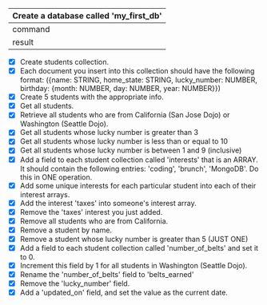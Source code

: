
|Create a database called 'my_first_db'|
|-----|
|command||> use my_first_db|
|result||switched to db my_first_db|

- [x] Create students collection.
- [x] Each document you insert into this collection should have the following format: ({name: STRING, home_state: STRING, lucky_number: NUMBER, birthday: {month: NUMBER, day: NUMBER, year: NUMBER}})
- [x] Create 5 students with the appropriate info.
- [x] Get all students.
- [x] Retrieve all students who are from California (San Jose Dojo) or Washington (Seattle Dojo).
- [x] Get all students whose lucky number is greater than 3
- [x] Get all students whose lucky number is less than or equal to 10
- [x] Get all students whose lucky number is between 1 and 9 (inclusive)
- [x] Add a field to each student collection called 'interests' that is an ARRAY. It should contain the following entries: 'coding', 'brunch', 'MongoDB'. Do this in ONE operation.
- [x] Add some unique interests for each particular student into each of their interest arrays.
- [x] Add the interest 'taxes' into someone's interest array.
- [x] Remove the 'taxes' interest you just added.
- [x] Remove all students who are from California.
- [x] Remove a student by name.
- [x] Remove a student whose lucky number is greater than 5 (JUST ONE)
- [x] Add a field to each student collection called 'number_of_belts' and set it to 0.
- [x] Increment this field by 1 for all students in Washington (Seattle Dojo).
- [x] Rename the 'number_of_belts' field to 'belts_earned'
- [x] Remove the 'lucky_number' field.
- [x] Add a 'updated_on' field, and set the value as the current date.